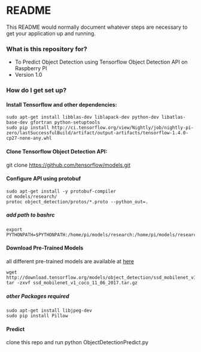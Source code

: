 # README #

This README would normally document whatever steps are necessary to get your application up and running.

### What is this repository for? ###

* To Predict Object Detection using Tensorflow Object Detection API on Raspberry PI
* Version 1.0

### How do I get set up? ###
#### Install Tensorflow and other dependencies: ####

	sudo apt-get install libblas-dev liblapack-dev python-dev libatlas-base-dev gfortran python-setuptools
	sudo pip install http://ci.tensorflow.org/view/Nightly/job/nightly-pi-zero/lastSuccessfulBuild/artifact/output-artifacts/tensorflow-1.4.0-cp27-none-any.whl


#### Clone Tensorflow Object Detection API: ####

git clone https://github.com/tensorflow/models.git

#### Configure API using  protobuf ####
	sudo apt-get install -y protobuf-compiler
	cd models/research/
	protoc object_detection/protos/*.proto --python_out=.

##### add path to bashrc #####
	export PYTHONPATH=$PYTHONPATH:/home/pi/models/research:/home/pi/models/research/slim

#### Download Pre-Trained Models ####
all different pre-trained models are available at [here](https://github.com/tensorflow/models/blob/master/research/object_detection/g3doc/detection_model_zoo.md)
	
	wget http://download.tensorflow.org/models/object_detection/ssd_mobilenet_v1_coco_11_06_2017.tar.gz
	tar -zxvf ssd_mobilenet_v1_coco_11_06_2017.tar.gz

##### other Packages required #####
	sudo apt-get install libjpeg-dev
	sudo pip install Pillow

#### Predict ####
clone this repo and run
	python ObjectDetectionPredict.py

